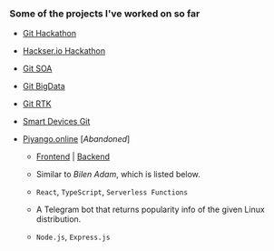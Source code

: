 ### Some of the projects I've worked on so far

- [Git Hackathon](https://github.com/ALievre/Hackathon)

- [Hackser.io Hackathon](https://www.hackster.io/haka/keti-hackathon-smart-crop-monitoring-and-growth-management-877d14) 

- [Git SOA](https://github.com/Assianguyen/SOA_Project)

- [Git BigData](https://github.com/ALievre/BigData)

- [Git RTK](https://github.com/ALievre/RTK_project)

- [Smart Devices Git](https://github.com/MOSH-Insa-Toulouse/2021_2022_LIEVRE_NGUYEN)

- [Piyango.online](https://piyango.online/) \[_Abandoned_\]

  - [Frontend](https://piyango.online/) | [Backend](https://dev.piyango.online/)
  - Similar to _Bilen Adam_, which is listed below.
  - `React`, `TypeScript`, `Serverless Functions`

  - A Telegram bot that returns popularity info of the given Linux distribution.
  - `Node.js`, `Express.js`
